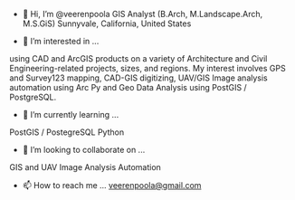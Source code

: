 - 👋 Hi, I’m @veerenpoola 
GIS Analyst (B.Arch, M.Landscape.Arch, M.S.GiS)
Sunnyvale, California, United States


- 👀 I’m interested in ...
 
using CAD and ArcGIS products on a variety of Architecture and Civil Engineering-related projects, sizes, and regions. 
My interest involves GPS and Survey123 mapping, CAD-GIS digitizing, UAV/GIS Image analysis automation using Arc Py and Geo Data Analysis 
using PostGIS / PostgreSQL.

- 🌱 I’m currently learning ...

PostGIS / PostegreSQL
Python 

- 💞️ I’m looking to collaborate on ...

GIS and UAV Image Analysis Automation

- 📫 How to reach me ...
veerenpoola@gmail.com

<!---
veerenpoola/veerenpoola is a ✨ special ✨ repository because its `README.md` (this file) appears on your GitHub profile.
You can click the Preview link to take a look at your changes.
--->
